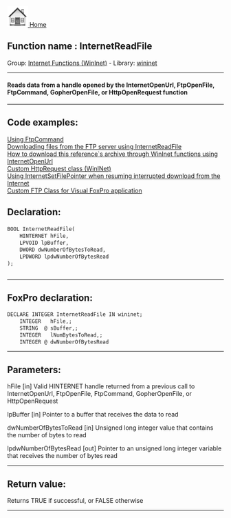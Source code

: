 [<img src="../../images/home.png"> Home ](https://github.com/VFPX/Win32API)  

## Function name : InternetReadFile
Group: [Internet Functions (WinInet)](../../functions_group.md#Internet_Functions_(WinInet))  -  Library: [wininet](../../Libraries.md#wininet)  
***  


#### Reads data from a handle opened by the InternetOpenUrl, FtpOpenFile, FtpCommand, GopherOpenFile, or HttpOpenRequest function

***  


## Code examples:
[Using FtpCommand](../../samples/sample_059.md)  
[Downloading files from the FTP server using InternetReadFile](../../samples/sample_063.md)  
[How to download this reference`s archive through WinInet functions using InternetOpenUrl](../../samples/sample_110.md)  
[Custom HttpRequest class (WinINet)](../../samples/sample_185.md)  
[Using InternetSetFilePointer when resuming interrupted download from the Internet](../../samples/sample_191.md)  
[Custom FTP Class for Visual FoxPro application](../../samples/sample_344.md)  

## Declaration:
```foxpro  
BOOL InternetReadFile(
    HINTERNET hFile,
    LPVOID lpBuffer,
    DWORD dwNumberOfBytesToRead,
    LPDWORD lpdwNumberOfBytesRead
);
  
```  
***  


## FoxPro declaration:
```foxpro  
DECLARE INTEGER InternetReadFile IN wininet;
	INTEGER   hFile,;
	STRING  @ sBuffer,;
	INTEGER   lNumBytesToRead,;
	INTEGER @ dwNumberOfBytesRead  
```  
***  


## Parameters:
hFile
[in] Valid HINTERNET handle returned from a previous call to InternetOpenUrl, FtpOpenFile, FtpCommand, GopherOpenFile, or HttpOpenRequest

lpBuffer
[in] Pointer to a buffer that receives the data to read

dwNumberOfBytesToRead
[in] Unsigned long integer value that contains the number of bytes to read

lpdwNumberOfBytesRead
[out] Pointer to an unsigned long integer variable that receives the number of bytes read
  
***  


## Return value:
Returns TRUE if successful, or FALSE otherwise  
***  

